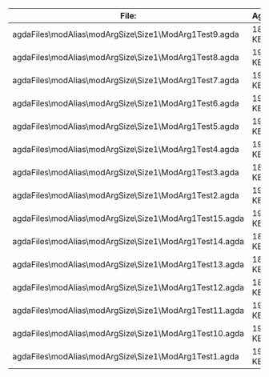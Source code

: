File:|Agda
---|---
agdaFiles\modAlias\modArgSize\Size1\ModArg1Test9.agda|188 KB
agdaFiles\modAlias\modArgSize\Size1\ModArg1Test8.agda|191 KB
agdaFiles\modAlias\modArgSize\Size1\ModArg1Test7.agda|192 KB
agdaFiles\modAlias\modArgSize\Size1\ModArg1Test6.agda|192 KB
agdaFiles\modAlias\modArgSize\Size1\ModArg1Test5.agda|194 KB
agdaFiles\modAlias\modArgSize\Size1\ModArg1Test4.agda|190 KB
agdaFiles\modAlias\modArgSize\Size1\ModArg1Test3.agda|184 KB
agdaFiles\modAlias\modArgSize\Size1\ModArg1Test2.agda|191 KB
agdaFiles\modAlias\modArgSize\Size1\ModArg1Test15.agda|197 KB
agdaFiles\modAlias\modArgSize\Size1\ModArg1Test14.agda|189 KB
agdaFiles\modAlias\modArgSize\Size1\ModArg1Test13.agda|188 KB
agdaFiles\modAlias\modArgSize\Size1\ModArg1Test12.agda|186 KB
agdaFiles\modAlias\modArgSize\Size1\ModArg1Test11.agda|191 KB
agdaFiles\modAlias\modArgSize\Size1\ModArg1Test10.agda|192 KB
agdaFiles\modAlias\modArgSize\Size1\ModArg1Test1.agda|193 KB
